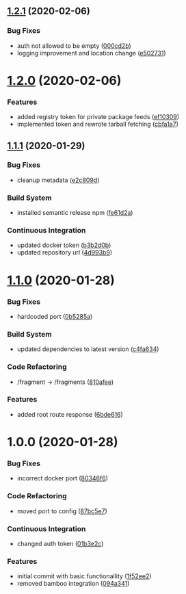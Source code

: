 ## [1.2.1](https://github.com/trutoo/fragment-gateway/compare/v1.2.0...v1.2.1) (2020-02-06)


### Bug Fixes

* auth not allowed to be empty ([000cd2b](https://github.com/trutoo/fragment-gateway/commit/000cd2ba94d3a4b1a0f3a30a9fc0426ef969b84e))
* logging improvement and location change ([e502731](https://github.com/trutoo/fragment-gateway/commit/e502731e06c526c3b4723b93e1f08c4e7b997280))

# [1.2.0](https://github.com/trutoo/fragment-gateway/compare/v1.1.1...v1.2.0) (2020-02-06)


### Features

* added registry token for private package feeds ([ef10309](https://github.com/trutoo/fragment-gateway/commit/ef103092b9b998efa4c27e94589a803bcd6fb801))
* implemented token and rewrote tarball fetching ([cbfa1a7](https://github.com/trutoo/fragment-gateway/commit/cbfa1a7e02f4859bc87a13c887710ed206e00465))

## [1.1.1](https://github.com/trutoo/fragment-gateway/compare/v1.1.0...v1.1.1) (2020-01-29)


### Bug Fixes

* cleanup metadata ([e2c809d](https://github.com/trutoo/fragment-gateway/commit/e2c809d4dbb70c3a2b12deb8ebeb28866608cefd))


### Build System

* installed semantic release npm ([fe61d2a](https://github.com/trutoo/fragment-gateway/commit/fe61d2a5ff05dd88c18f836705f70fe02ca82bca))


### Continuous Integration

* updated docker token ([b3b2d0b](https://github.com/trutoo/fragment-gateway/commit/b3b2d0bd95b47d3f42c9e01655fed06706aeee75))
* updated repository url ([4d993b9](https://github.com/trutoo/fragment-gateway/commit/4d993b987fa6ab687244b20aeff1a98a5ea446fe))

# [1.1.0](https://github.com/trutoo/fragment-gateway/compare/v1.0.0...v1.1.0) (2020-01-28)


### Bug Fixes

* hardcoded port ([0b5285a](https://github.com/trutoo/fragment-gateway/commit/0b5285a6bdb914bf2c1edcbcc9f606d712aba909))


### Build System

* updated dependencies to latest version ([c4fa634](https://github.com/trutoo/fragment-gateway/commit/c4fa6349dbd8fe7280f621ef9ce52e85c31ad13c))


### Code Refactoring

* /fragment -> /fragments ([810afee](https://github.com/trutoo/fragment-gateway/commit/810afee7e8658bf7c0c1a32d4a0ac68f6613b773))


### Features

* added root route response ([6bde616](https://github.com/trutoo/fragment-gateway/commit/6bde616a4c2bce73762f2ca53c0741bbaaa6b148))

# 1.0.0 (2020-01-28)


### Bug Fixes

* incorrect docker port ([80346f6](https://github.com/trutoo/fragment-gateway/commit/80346f67c41289b0bf9b6d1acc398a05e6bd697c))


### Code Refactoring

* moved port to config ([87bc5e7](https://github.com/trutoo/fragment-gateway/commit/87bc5e779a7dbb07b97945208196a0da0b0cb15b))


### Continuous Integration

* changed auth token ([01b3e2c](https://github.com/trutoo/fragment-gateway/commit/01b3e2cf7dd07e45a4de04dc45a82c7d503cb51d))


### Features

* initial commit with basic functionallity ([1f52ee2](https://github.com/trutoo/fragment-gateway/commit/1f52ee2f9697ac68534c38bb006921e638322f2b))
* removed bamboo integration ([094a341](https://github.com/trutoo/fragment-gateway/commit/094a341ae06b78f2b0649c4cbd62556917e030be))
